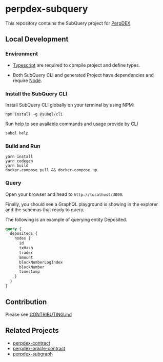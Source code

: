 # perpdex-subquery

This repository contains the SubQuery project for [PerpDEX](https://perpdex.com/).

## Local Development

### Environment

- [Typescript](https://www.typescriptlang.org/) are required to compile project and define types.

- Both SubQuery CLI and generated Project have dependencies and require [Node](https://nodejs.org/en/).

### Install the SubQuery CLI

Install SubQuery CLI globally on your terminal by using NPM:

```
npm install -g @subql/cli
```

Run help to see available commands and usage provide by CLI

```
subql help
```

### Build and Run

```
yarn install
yarn codegen
yarn build
docker-compose pull && docker-compose up
```

### Query

Open your browser and head to `http://localhost:3000`.

Finally, you should see a GraphQL playground is showing in the explorer and the schemas that ready to query.

The following is an example of querying entity Deposited.
```graphql
query {
  depositeds {
    nodes {
      id
      txHash
      trader
      amount
      blockNumberLogIndex
      blockNumber
      timestamp
    }
  }
}
```
## Contribution

Please see [CONTRIBUTING.md](CONTRIBUTING.md)

## Related Projects
- [perpdex-contract](https://github.com/perpdex/perpdex-contract)
- [perpdex-oracle-contract](https://github.com/perpdex/perpdex-oracle-contract)
- [perpdex-subgraph](https://github.com/perpdex/perpdex-subgraph)